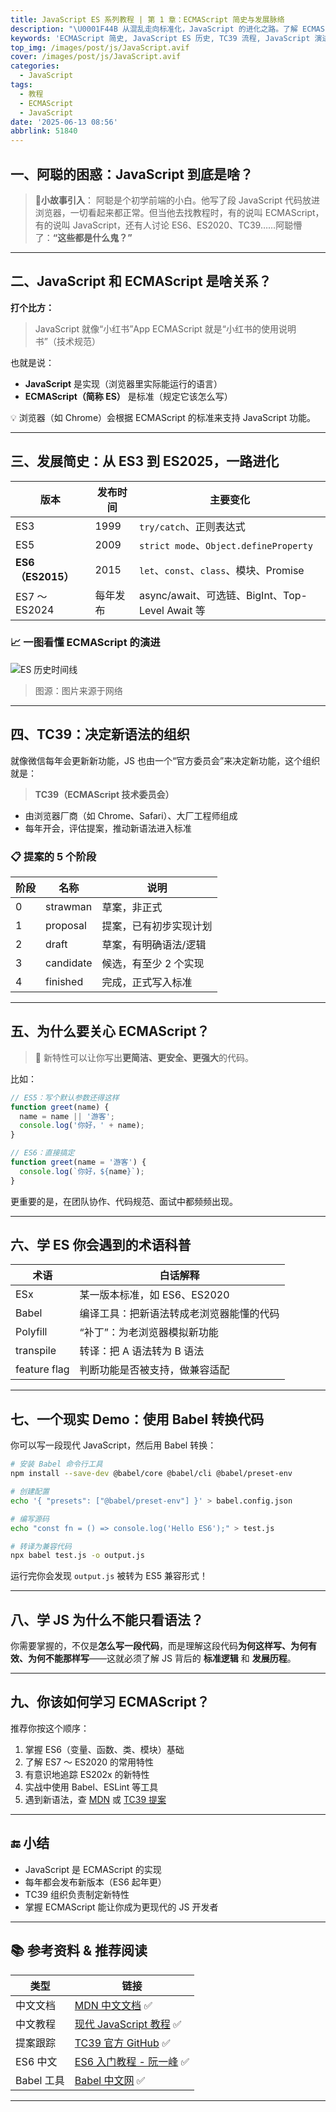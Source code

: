 ```yaml
---
title: JavaScript ES 系列教程 | 第 1 章：ECMAScript 简史与发展脉络
description: "\U0001F44B 从混乱走向标准化，JavaScript 的进化之路。了解 ECMAScript 的前世今生，奠定学习现代 JavaScript 的基础。"
keywords: 'ECMAScript 简史, JavaScript ES 历史, TC39 流程, JavaScript 演进, JavaScript 学习'
top_img: /images/post/js/JavaScript.avif
cover: /images/post/js/JavaScript.avif
categories:
  - JavaScript
tags:
  - 教程
  - ECMAScript
  - JavaScript
date: '2025-06-13 08:56'
abbrlink: 51840
---
```


## 一、阿聪的困惑：JavaScript 到底是啥？

> 🌟**小故事引入**：
> 阿聪是个初学前端的小白。他写了段 JavaScript 代码放进浏览器，一切看起来都正常。但当他去找教程时，有的说叫 ECMAScript，有的说叫 JavaScript，还有人讨论 ES6、ES2020、TC39……阿聪懵了：**“这些都是什么鬼？”**

---

## 二、JavaScript 和 ECMAScript 是啥关系？

**打个比方：**

> JavaScript 就像“小红书”App
> ECMAScript 就是“小红书的使用说明书”（技术规范）

也就是说：

* **JavaScript** 是实现（浏览器里实际能运行的语言）
* **ECMAScript（简称 ES）** 是标准（规定它该怎么写）

💡 浏览器（如 Chrome）会根据 ECMAScript 的标准来支持 JavaScript 功能。

---

## 三、发展简史：从 ES3 到 ES2025，一路进化

| 版本              | 发布时间 | 主要变化                                     |
| --------------- | ---- | ---------------------------------------- |
| ES3             | 1999 | `try/catch`、正则表达式                        |
| ES5             | 2009 | `strict mode`、`Object.defineProperty`    |
| **ES6（ES2015）** | 2015 | `let`、`const`、`class`、模块、Promise         |
| ES7 ～ ES2024    | 每年发布 | async/await、可选链、BigInt、Top-Level Await 等 |

### 📈 一图看懂 ECMAScript 的演进

![ES 历史时间线](/images/post/js/timline.jpg)

> 图源：图片来源于网络

---

## 四、TC39：决定新语法的组织

就像微信每年会更新新功能，JS 也由一个“官方委员会”来决定新功能，这个组织就是：

> **TC39（ECMAScript 技术委员会）**

* 由浏览器厂商（如 Chrome、Safari）、大厂工程师组成
* 每年开会，评估提案，推动新语法进入标准

### 📋 提案的 5 个阶段

| 阶段 | 名称        | 说明           |
| -- | --------- | ------------ |
| 0  | strawman  | 草案，非正式       |
| 1  | proposal  | 提案，已有初步实现计划  |
| 2  | draft     | 草案，有明确语法/逻辑  |
| 3  | candidate | 候选，有至少 2 个实现 |
| 4  | finished  | 完成，正式写入标准    |

---

## 五、为什么要关心 ECMAScript？

> 🚀 新特性可以让你写出**更简洁、更安全、更强大**的代码。

比如：

```js
// ES5：写个默认参数还得这样
function greet(name) {
  name = name || '游客';
  console.log('你好，' + name);
}

// ES6：直接搞定
function greet(name = '游客') {
  console.log(`你好，${name}`);
}
```

更重要的是，在团队协作、代码规范、面试中都频频出现。

---

## 六、学 ES 你会遇到的术语科普

| 术语           | 白话解释                 |
| ------------ | -------------------- |
| ESx          | 某一版本标准，如 ES6、ES2020  |
| Babel        | 编译工具：把新语法转成老浏览器能懂的代码 |
| Polyfill     | “补丁”：为老浏览器模拟新功能      |
| transpile    | 转译：把 A 语法转为 B 语法     |
| feature flag | 判断功能是否被支持，做兼容适配      |

---

## 七、一个现实 Demo：使用 Babel 转换代码

你可以写一段现代 JavaScript，然后用 Babel 转换：

```bash
# 安装 Babel 命令行工具
npm install --save-dev @babel/core @babel/cli @babel/preset-env

# 创建配置
echo '{ "presets": ["@babel/preset-env"] }' > babel.config.json

# 编写源码
echo "const fn = () => console.log('Hello ES6');" > test.js

# 转译为兼容代码
npx babel test.js -o output.js
```

运行完你会发现 `output.js` 被转为 ES5 兼容形式！

---

## 八、学 JS 为什么不能只看语法？

你需要掌握的，不仅是**怎么写一段代码**，而是理解这段代码**为何这样写、为何有效、为何不能那样写**——这就必须了解 JS 背后的 **标准逻辑** 和 **发展历程**。

---

## 九、你该如何学习 ECMAScript？

推荐你按这个顺序：

1. 掌握 ES6（变量、函数、类、模块）基础
2. 了解 ES7 ～ ES2020 的常用特性
3. 有意识地追踪 ES202x 的新特性
4. 实战中使用 Babel、ESLint 等工具
5. 遇到新语法，查 [MDN](https://developer.mozilla.org/zh-CN/) 或 [TC39 提案](https://github.com/tc39/proposals)

---

## 🔚 小结

* JavaScript 是 ECMAScript 的实现
* 每年都会发布新版本（ES6 起年更）
* TC39 组织负责制定新特性
* 掌握 ECMAScript 能让你成为更现代的 JS 开发者

---

## 📚 参考资料 & 推荐阅读

| 类型       | 链接                                                                    |
| -------- | --------------------------------------------------------------------- |
| 中文文档     | [MDN 中文文档](https://developer.mozilla.org/zh-CN/docs/Web/JavaScript) ✅ |
| 中文教程     | [现代 JavaScript 教程](https://zh.javascript.info/) ✅                     |
| 提案跟踪     | [TC39 官方 GitHub](https://github.com/tc39/proposals) ✅                 |
| ES6 中文   | [ES6 入门教程 - 阮一峰](https://es6.ruanyifeng.com/) ✅                       |
| Babel 工具 | [Babel 中文网](https://www.babeljs.cn/) ✅                                |

---